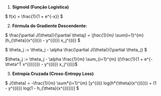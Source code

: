 1. **Sigmoid (Função Logística)**

$ f(x) = \frac{1}{1 + e^{-x}} $

2. **Fórmula do Gradiente Descendente:**

$ \frac{\partial J(\theta)}{\partial \theta*j} = \frac{1}{m} \sum*{i=1}^{m} (h\_{\theta}(x^{(i)}) - y^{(i)}) x_j^{(i)} $

$ \theta_j := \theta_j - \alpha \frac{\partial J(\theta)}{\partial \theta_j} $

$\theta_j := \theta_j - \alpha \frac{1}{m} \sum_{i=1}^{m} ((\frac{1}{1 + e^{-\theta^T x^{(i)}}}) - y^{(i)}) x_j^{(i)}$

3. **Entropia Cruzada (Cross-Entropy Loss)**

$ J(\theta) = -\frac{1}{m} \sum*{i=1}^{m} [y^{(i)} log(h*{\theta}(x^{(i)})) + (1 - y^{(i)}) log(1 - h\_{\theta}(x^{(i)}))] $
